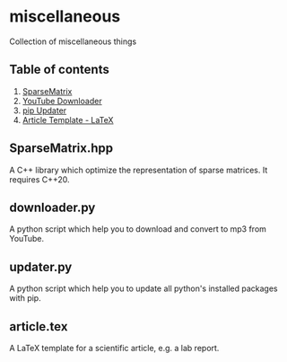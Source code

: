 # miscellaneous
Collection of miscellaneous things

## Table of contents
1. [SparseMatrix](#sparsematrix)
2. [YouTube Downloader](#youtube)
3. [pip Updater](#pip)
4. [Article Template - LaTeX](#template)

## SparseMatrix.hpp <div id='sparsematrix'/>
A C++ library which optimize the representation of sparse matrices.
It requires C++20.

## downloader.py <div id='youtube'/>
A python script which help you to download and convert to mp3 from YouTube.

## updater.py <div id='pip'/>
A python script which help you to update all python's installed packages with pip.

## article.tex <div id='template'/>
A LaTeX template for a scientific article, e.g. a lab report.